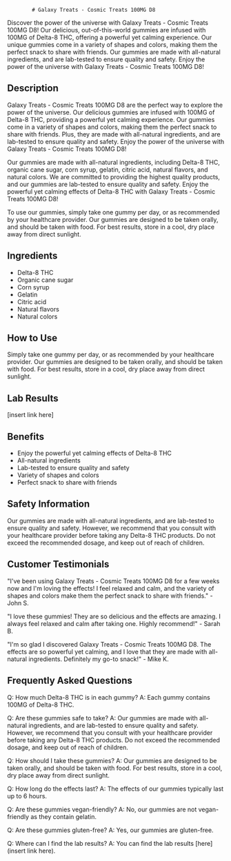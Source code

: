 
            # Galaxy Treats - Cosmic Treats 100MG D8

Discover the power of the universe with Galaxy Treats - Cosmic Treats 100MG D8! Our delicious, out-of-this-world gummies are infused with 100MG of Delta-8 THC, offering a powerful yet calming experience. Our unique gummies come in a variety of shapes and colors, making them the perfect snack to share with friends. Our gummies are made with all-natural ingredients, and are lab-tested to ensure quality and safety. Enjoy the power of the universe with Galaxy Treats - Cosmic Treats 100MG D8!

## Description

Galaxy Treats - Cosmic Treats 100MG D8 are the perfect way to explore the power of the universe. Our delicious gummies are infused with 100MG of Delta-8 THC, providing a powerful yet calming experience. Our gummies come in a variety of shapes and colors, making them the perfect snack to share with friends. Plus, they are made with all-natural ingredients, and are lab-tested to ensure quality and safety. Enjoy the power of the universe with Galaxy Treats - Cosmic Treats 100MG D8!

Our gummies are made with all-natural ingredients, including Delta-8 THC, organic cane sugar, corn syrup, gelatin, citric acid, natural flavors, and natural colors. We are committed to providing the highest quality products, and our gummies are lab-tested to ensure quality and safety. Enjoy the powerful yet calming effects of Delta-8 THC with Galaxy Treats - Cosmic Treats 100MG D8!

To use our gummies, simply take one gummy per day, or as recommended by your healthcare provider. Our gummies are designed to be taken orally, and should be taken with food. For best results, store in a cool, dry place away from direct sunlight.

## Ingredients
- Delta-8 THC
- Organic cane sugar
- Corn syrup
- Gelatin
- Citric acid
- Natural flavors
- Natural colors

## How to Use
Simply take one gummy per day, or as recommended by your healthcare provider. Our gummies are designed to be taken orally, and should be taken with food. For best results, store in a cool, dry place away from direct sunlight.

## Lab Results
[insert link here]

## Benefits
- Enjoy the powerful yet calming effects of Delta-8 THC
- All-natural ingredients
- Lab-tested to ensure quality and safety
- Variety of shapes and colors
- Perfect snack to share with friends

## Safety Information
Our gummies are made with all-natural ingredients, and are lab-tested to ensure quality and safety. However, we recommend that you consult with your healthcare provider before taking any Delta-8 THC products. Do not exceed the recommended dosage, and keep out of reach of children.

## Customer Testimonials
"I've been using Galaxy Treats - Cosmic Treats 100MG D8 for a few weeks now and I'm loving the effects! I feel relaxed and calm, and the variety of shapes and colors make them the perfect snack to share with friends." - John S.

"I love these gummies! They are so delicious and the effects are amazing. I always feel relaxed and calm after taking one. Highly recommend!" - Sarah B.

"I'm so glad I discovered Galaxy Treats - Cosmic Treats 100MG D8. The effects are so powerful yet calming, and I love that they are made with all-natural ingredients. Definitely my go-to snack!" - Mike K.

## Frequently Asked Questions

Q: How much Delta-8 THC is in each gummy?
A: Each gummy contains 100MG of Delta-8 THC.

Q: Are these gummies safe to take?
A: Our gummies are made with all-natural ingredients, and are lab-tested to ensure quality and safety. However, we recommend that you consult with your healthcare provider before taking any Delta-8 THC products. Do not exceed the recommended dosage, and keep out of reach of children.

Q: How should I take these gummies?
A: Our gummies are designed to be taken orally, and should be taken with food. For best results, store in a cool, dry place away from direct sunlight.

Q: How long do the effects last?
A: The effects of our gummies typically last up to 6 hours.

Q: Are these gummies vegan-friendly?
A: No, our gummies are not vegan-friendly as they contain gelatin.

Q: Are these gummies gluten-free?
A: Yes, our gummies are gluten-free.

Q: Where can I find the lab results?
A: You can find the lab results [here](insert link here).